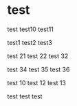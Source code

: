 test
====

test
test10
test11

test1
test2
test3

test 21
test 22
test 32

test 34
test 35
test 36

test 10
test 12
test 13

test
test
test
